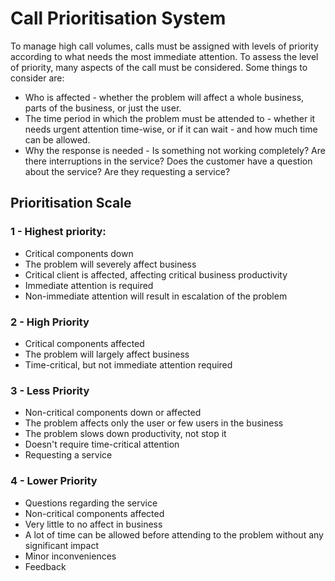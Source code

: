 # Call Prioritisation System

To manage high call volumes, calls must be assigned with levels of priority according to what needs the most immediate attention.
To assess the level of priority, many aspects of the call must be considered. Some things to consider are:
-  Who is affected - whether the problem will affect a whole business, parts of the business, or just the user. 
-  The time period in which the problem must be attended to - whether it needs urgent attention time-wise, or if it can wait - and how much time can be allowed.
-  Why the response is needed - Is something not working completely? Are there interruptions in the service? Does the customer have a question about the service? Are they requesting a service?

## Prioritisation Scale

### 1 - Highest priority: 
- Critical components down
- The problem will severely affect business
- Critical client is affected, affecting critical business productivity
- Immediate attention is required
- Non-immediate attention will result in escalation of the problem

### 2 - High Priority
- Critical components affected
- The problem will largely affect business
- Time-critical, but not immediate attention required

### 3 - Less Priority
- Non-critical components down or affected
- The problem affects only the user or few users in the business
- The problem slows down productivity, not stop it
- Doesn't require time-critical attention
- Requesting a service

### 4 - Lower Priority
- Questions regarding the service 
- Non-critical components affected
- Very little to no affect in business
- A lot of time can be allowed before attending to the problem without any significant impact
- Minor inconveniences
- Feedback

